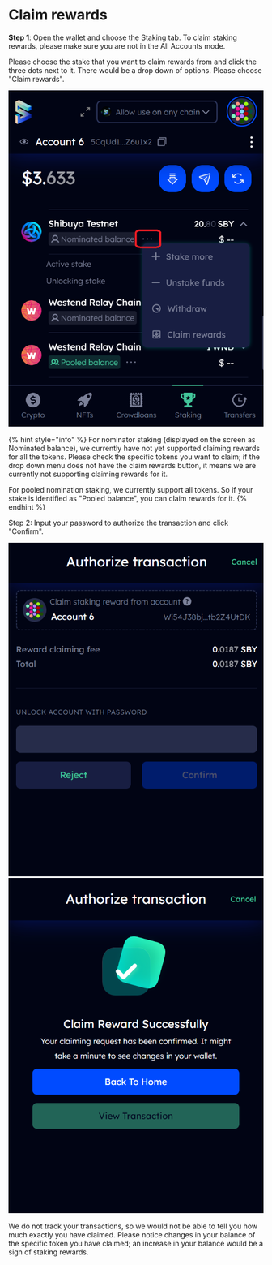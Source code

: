 # Claim rewards

**Step 1**: Open the wallet and choose the Staking tab. To claim staking rewards, please make sure you are not in the All Accounts mode.&#x20;

Please choose the stake that you want to claim rewards from and click the three dots next to it. There would be a drop down of options. Please choose "Claim rewards".&#x20;

![](<../../.gitbook/assets/Screenshot 2023-01-04 105646.png>)



{% hint style="info" %}
For nominator staking (displayed on the screen as Nominated balance), we currently have not yet supported claiming rewards for all the tokens. Please check the specific tokens you want to claim; if the drop down menu does not have the claim rewards button, it means we are currently not supporting claiming rewards for it.

For pooled nomination staking, we currently support all tokens. So if your stake is identified as "Pooled balance", you can claim rewards for it.&#x20;
{% endhint %}

Step 2: Input your password to authorize the transaction and click "Confirm".&#x20;

![](<../../.gitbook/assets/Screenshot 2023-01-04 105730.png>) ![](<../../.gitbook/assets/Screenshot 2023-01-04 105836.png>)

We do not track your transactions, so we would not be able to tell you how much exactly you have claimed. Please notice changes in your balance of the specific token you have claimed; an increase in your balance would be a sign of staking rewards.&#x20;
